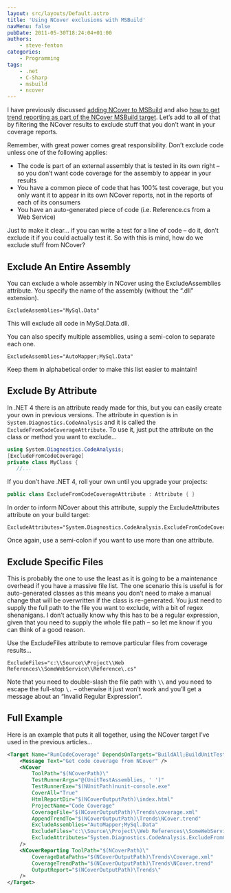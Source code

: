 ```yaml
---
layout: src/layouts/Default.astro
title: 'Using NCover exclusions with MSBuild'
navMenu: false
pubDate: 2011-05-30T18:24:04+01:00
authors:
    - steve-fenton
categories:
    - Programming
tags:
    - .net
    - C-Sharp
    - msbuild
    - ncover
---
```


I have previously discussed [adding NCover to MSBuild](/blog/2011/02/adding-an-ncover-target-to-msbuild-to-get-code-coverage/) and also [how to get trend reporting as part of the NCover MSBuild target](/blog/2011/05/using-ncover-with-msbuild-to-get-reports-and-trends/). Let’s add to all of that by filtering the NCover results to exclude stuff that you don’t want in your coverage reports.

Remember, with great power comes great responsibility. Don’t exclude code unless one of the following applies:

- The code is part of an external assembly that is tested in its own right – so you don’t want code coverage for the assembly to appear in your results
- You have a common piece of code that has 100% test coverage, but you only want it to appear in its own NCover reports, not in the reports of each of its consumers
- You have an auto-generated piece of code (i.e. Reference.cs from a Web Service)

Just to make it clear… if you can write a test for a line of code – do it, don’t exclude it if you could actually test it. So with this is mind, how do we exclude stuff from NCover?

## Exclude An Entire Assembly

You can exclude a whole assembly in NCover using the ExcludeAssemblies attribute. You specify the name of the assembly (without the “.dll” extension).

```
ExcludeAssemblies="MySql.Data"
```

This will exclude all code in MySql.Data.dll.

You can also specify multiple assemblies, using a semi-colon to separate each one.

```
ExcludeAssemblies="AutoMapper;MySql.Data"
```

Keep them in alphabetical order to make this list easier to maintain!

## Exclude By Attribute

In .NET 4 there is an attribute ready made for this, but you can easily create your own in previous versions. The attribute in question is in `System.Diagnostics.CodeAnalysis` and it is called the `ExcludeFromCodeCoverageAttribute`. To use it, just put the attribute on the class or method you want to exclude…

```csharp
using System.Diagnostics.CodeAnalysis;
[ExcludeFromCodeCoverage]
private class MyClass {
   //...
```

If you don’t have .NET 4, roll your own until you upgrade your projects:

```csharp
public class ExcludeFromCodeCoverageAttribute : Attribute { }
```

In order to inform NCover about this attribute, supply the ExcludeAttributes attribute on your build target:

```
ExcludeAttributes="System.Diagnostics.CodeAnalysis.ExcludeFromCodeCoverageAttribute"
```

Once again, use a semi-colon if you want to use more than one attribute.

## Exclude Specific Files

This is probably the one to use the least as it is going to be a maintenance overhead if you have a massive file list. The one scenario this is useful is for auto-generated classes as this means you don’t need to make a manual change that will be overwritten if the class is re-generated. You just need to supply the full path to the file you want to exclude, with a bit of regex shenanigans. I don’t actually know why this has to be a regular expression, given that you need to supply the whole file path – so let me know if you can think of a good reason.

Use the ExcludeFiles attribute to remove particular files from coverage results…

```
ExcludeFiles="c:\\Source\\Project\\Web References\\SomeWebService\\Reference\.cs"
```

Note that you need to double-slash the file path with `\\` and you need to escape the full-stop `\.` – otherwise it just won’t work and you’ll get a message about an “Invalid Regular Expression”.

## Full Example

Here is an example that puts it all together, using the NCover target I’ve used in the previous articles…

```xml
<Target Name="RunCodeCoverage" DependsOnTargets="BuildAll;BuildUnitTests">
    <Message Text="Get code coverage from NCover" />
    <NCover
        ToolPath="$(NCoverPath)\"
        TestRunnerArgs="@(UnitTestAssemblies, ' ')"
        TestRunnerExe="$(NUnitPath)nunit-console.exe"
        CoverAll="True"
        HtmlReportDir="$(NCoverOutputPath)\index.html"
        ProjectName="Code Coverage"
        CoverageFile="$(NCoverOutputPath)\Trends\coverage.xml"
        AppendTrendTo="$(NCoverOutputPath)\Trends\NCover.trend"
        ExcludeAssemblies="AutoMapper;MySql.Data"
        ExcludeFiles="c:\\Source\\Project\\Web References\\SomeWebService\\Reference\.cs"
        ExcludeAttributes="System.Diagnostics.CodeAnalysis.ExcludeFromCodeCoverageAttribute"
    />
    <NCoverReporting ToolPath="$(NCoverPath)\"
        CoverageDataPaths="$(NCoverOutputPath)\Trends\Coverage.xml"
        CoverageTrendPath="$(NCoverOutputPath)\Trends\NCover.trend"
        OutputReport="$(NCoverOutputPath)\Trends\"
    />
</Target>
```